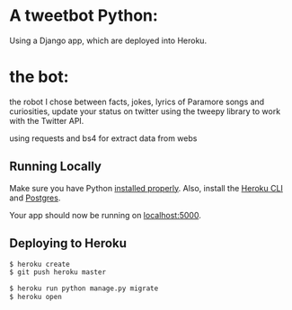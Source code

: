 # A tweetbot Python: 

Using a Django app, which are deployed into Heroku.

# the bot:
the robot I chose between facts, jokes, lyrics of Paramore songs and curiosities, update your status on twitter using the tweepy library to work with the Twitter API.

using requests and bs4 for extract data from webs


## Running Locally

Make sure you have Python [installed properly](http://install.python-guide.org). Also, install the [Heroku CLI](https://devcenter.heroku.com/articles/heroku-cli) and [Postgres](https://devcenter.heroku.com/articles/heroku-postgresql#local-setup).

Your app should now be running on [localhost:5000](http://localhost:5000/).

## Deploying to Heroku

```sh
$ heroku create
$ git push heroku master

$ heroku run python manage.py migrate
$ heroku open
```

